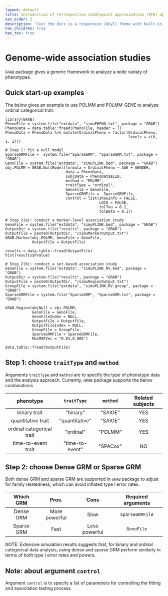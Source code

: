 ```yaml
---
layout: default
title: Introduction of retrospective saddlepoint approximation (SPA) approaches in genome-wide association studies (GWAS)
nav_order: 2
description: "Just the Docs is a responsive Jekyll theme with built-in search that is easily customizable and hosted on GitHub Pages."
has_children: true
has_toc: true
---
```


# Genome-wide association studies

```GRAB``` package gives a generic framework to analyze a wide variaty of phenotypes. 

## Quick start-up examples

The below gives an example to use POLMM and POLMM-GENE to analyze ordinal categorical trait. 

```
library(GRAB)
PhenoFile = system.file("extdata", "simuPHENO.txt", package = "GRAB")
PhenoData = data.table::fread(PhenoFile, header = T)
PhenoData = PhenoData %>% mutate(OrdinalPheno = factor(OrdinalPheno, 
                                                       levels = c(0, 1, 2)))

# Step 1: fit a null model
SparseGRMFile =  system.file("SparseGRM", "SparseGRM.txt", package = "GRAB")
GenoFile = system.file("extdata", "simuPLINK.bed", package = "GRAB")
obj.POLMM = GRAB.NullModel(formula = OrdinalPheno ~ AGE + GENDER,
                           data = PhenoData, 
                           subjData = PhenoData$IID, 
                           method = "POLMM", 
                           traitType = "ordinal",
                           GenoFile = GenoFile,
                           SparseGRMFile =  SparseGRMFile,
                           control = list(showInfo = FALSE, 
                                          LOCO = FALSE, 
                                          tolTau = 0.2, 
                                          tolBeta = 0.1))                                                       

# Step 2(a): conduct a marker-level association study
GenoFile = system.file("extdata", "simuPLINK.bed", package = "GRAB")
OutputDir = system.file("results", package = "GRAB")
OutputFile = paste0(OutputDir, "/simuMarkerOutput.txt")
GRAB.Marker(obj.POLMM, GenoFile = GenoFile,
            OutputFile = OutputFile)

results = data.table::fread(OutputFile)
hist(results$Pvalue)

# Step 2(b): conduct a set-based association study
GenoFile = system.file("extdata", "simuPLINK_RV.bed", package = "GRAB")
OutputDir = system.file("results", package = "GRAB")
OutputFile = paste0(OutputDir, "/simuRegionOutput.txt")
GroupFile = system.file("extdata", "simuPLINK_RV.group", package = "GRAB")
SparseGRMFile = system.file("SparseGRM", "SparseGRM.txt", package = "GRAB")

GRAB.Region(objNull = obj.POLMM,
            GenoFile = GenoFile,
            GenoFileIndex = NULL,
            OutputFile = OutputFile,
            OutputFileIndex = NULL,
            GroupFile = GroupFile,
            SparseGRMFile = SparseGRMFile,
            MaxMAFVec = "0.01,0.005")

data.table::fread(OutputFile)
```

## Step 1: choose ```traitType``` and ```method```

Arguments ```traitType``` and ```method``` are to specify the type of phenotype data and the analysis approach. Currently, ```GRAB``` package supports the below combinations

| phenotype                 | ```traitType``` |```method```| Related subjects |
|:-------------------------:|:---------------:|:----------:|:----------------:|
| binary trait              | "binary"        | "SAIGE"    |  YES             |
| quantitative trait        | "quantitative"  | "SAIGE"    |  YES             |
| ordinal categorical trait | "ordinal"       | "POLMM"    |  YES             |
| time-to-event trait       | "time-to-event" | "SPACox"   |  NO              |

## Step 2: choose Dense GRM or Sparse GRM

Both dense GRM and sparse GRM are supported in ```GRAB``` package to adjust for family relatedness, which can avoid inflated type I error rates.

| Which GRM   | Pros.    | Cons       | Required arguments  |
|:-----------:|:----------:|:--------:|:-------------------:|
| Dense GRM   | More powerful | Slow  | ```SparseGRMFile``` |
| Sparse GRM  | Fast  | Less powerful | ```GenoFile```      |

NOTE: Extensive simulation results suggests that, for binary and ordinal categorical data analysis, using dense and sparse GRM perform similarly in terms of both type I error rates and powers.

## Note: about argument ```control``` 

Argument ```control``` is to specify a list of parameters for controlling the fitting and association testing process. 




